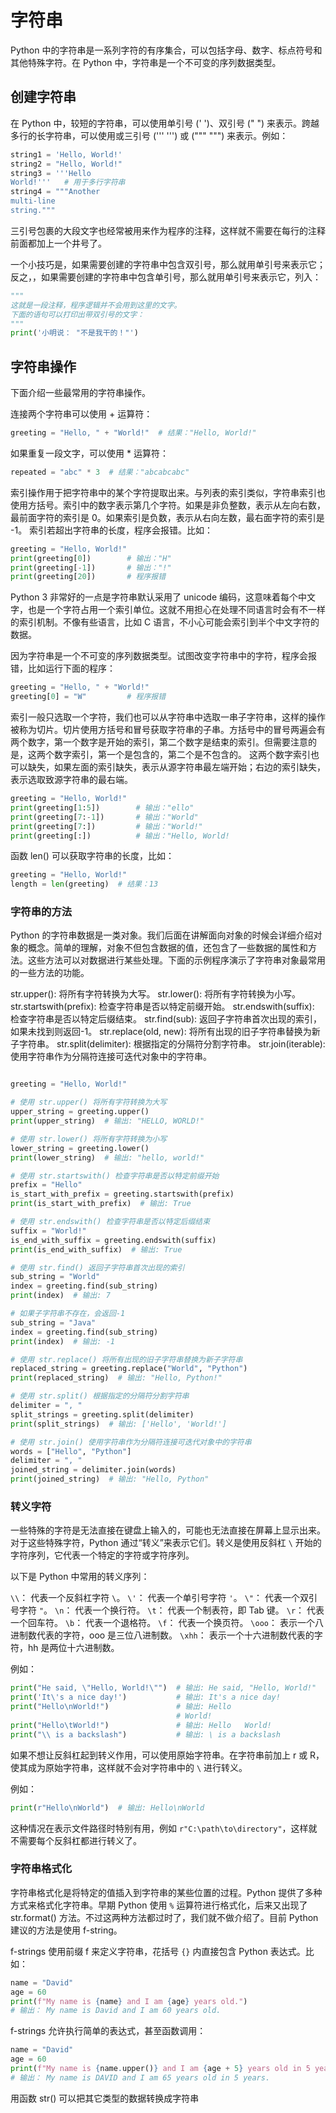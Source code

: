 # 字符串

Python 中的字符串是一系列字符的有序集合，可以包括字母、数字、标点符号和其他特殊字符。在 Python 中，字符串是一个不可变的序列数据类型。

## 创建字符串

在 Python 中，较短的字符串，可以使用单引号 (' ')、双引号 (" ") 来表示。跨越多行的长字符串，可以使用或三引号 (''' ''') 或 (""" """) 来表示。例如：

```python
string1 = 'Hello, World!'
string2 = "Hello, World!"
string3 = '''Hello
World!'''   # 用于多行字符串
string4 = """Another
multi-line
string."""
```

三引号包裹的大段文字也经常被用来作为程序的注释，这样就不需要在每行的注释前面都加上一个井号了。

一个小技巧是，如果需要创建的字符串中包含双引号，那么就用单引号来表示它；反之，，如果需要创建的字符串中包含单引号，那么就用单引号来表示它，列入：

```python
"""
这就是一段注释，程序逻辑并不会用到这里的文字。
下面的语句可以打印出带双引号的文字：
"""
print('小明说： "不是我干的！"')

```

## 字符串操作

下面介绍一些最常用的字符串操作。

连接两个字符串可以使用 + 运算符：

```python
greeting = "Hello, " + "World!"  # 结果："Hello, World!"
```

如果重复一段文字，可以使用 * 运算符：

```python
repeated = "abc" * 3  # 结果："abcabcabc"
```

索引操作用于把字符串中的某个字符提取出来。与列表的索引类似，字符串索引也使用方括号。索引中的数字表示第几个字符。如果是非负整数，表示从左向右数，最前面字符的索引是 0。如果索引是负数，表示从右向左数，最右面字符的索引是 -1。 索引若超出字符串的长度，程序会报错。比如：

```python
greeting = "Hello, World!"
print(greeting[0])        # 输出："H"
print(greeting[-1])       # 输出："!"
print(greeting[20])       # 程序报错
```

Python 3 非常好的一点是字符串默认采用了 unicode 编码，这意味着每个中文字，也是一个字符占用一个索引单位。这就不用担心在处理不同语言时会有不一样的索引机制。不像有些语言，比如 C 语言，不小心可能会索引到半个中文字符的数据。

因为字符串是一个不可变的序列数据类型。试图改变字符串中的字符，程序会报错，比如运行下面的程序：

```python
greeting = "Hello, " + "World!"
greeting[0] = "W"         # 程序报错
```

索引一般只选取一个字符，我们也可以从字符串中选取一串子字符串，这样的操作被称为切片。切片使用方括号和冒号获取字符串的子串。方括号中的冒号两遍会有两个数字，第一个数字是开始的索引，第二个数字是结束的索引。但需要注意的是，这两个数字索引，第一个是包含的，第二个是不包含的。
这两个数字索引也可以缺失，如果左面的索引缺失，表示从源字符串最左端开始；右边的索引缺失，表示选取致源字符串的最右端。

```python
greeting = "Hello, World!"
print(greeting[1:5])        # 输出："ello"
print(greeting[7:-1])       # 输出："World"
print(greeting[7:])         # 输出："World!"
print(greeting[:])          # 输出："Hello, World!
```

函数 len() 可以获取字符串的长度，比如：

```python
greeting = "Hello, World!"
length = len(greeting)  # 结果：13
```

### 字符串的方法

Python 的字符串数据是一类对象。我们后面在讲解面向对象的时候会详细介绍对象的概念。简单的理解，对象不但包含数据的值，还包含了一些数据的属性和方法。这些方法可以对数据进行某些处理。下面的示例程序演示了字符串对象最常用的一些方法的功能。

str.upper(): 将所有字符转换为大写。
str.lower(): 将所有字符转换为小写。
str.startswith(prefix): 检查字符串是否以特定前缀开始。
str.endswith(suffix): 检查字符串是否以特定后缀结束。
str.find(sub): 返回子字符串首次出现的索引，如果未找到则返回-1。
str.replace(old, new): 将所有出现的旧子字符串替换为新子字符串。
str.split(delimiter): 根据指定的分隔符分割字符串。
str.join(iterable): 使用字符串作为分隔符连接可迭代对象中的字符串。

```python

greeting = "Hello, World!"

# 使用 str.upper() 将所有字符转换为大写
upper_string = greeting.upper()
print(upper_string)  # 输出: "HELLO, WORLD!"

# 使用 str.lower() 将所有字符转换为小写
lower_string = greeting.lower()
print(lower_string)  # 输出: "hello, world!"

# 使用 str.startswith() 检查字符串是否以特定前缀开始
prefix = "Hello"
is_start_with_prefix = greeting.startswith(prefix)
print(is_start_with_prefix)  # 输出: True

# 使用 str.endswith() 检查字符串是否以特定后缀结束
suffix = "World!"
is_end_with_suffix = greeting.endswith(suffix)
print(is_end_with_suffix)  # 输出: True

# 使用 str.find() 返回子字符串首次出现的索引
sub_string = "World"
index = greeting.find(sub_string)
print(index)  # 输出: 7

# 如果子字符串不存在，会返回-1
sub_string = "Java"
index = greeting.find(sub_string)
print(index)  # 输出: -1

# 使用 str.replace() 将所有出现的旧子字符串替换为新子字符串
replaced_string = greeting.replace("World", "Python")
print(replaced_string)  # 输出: "Hello, Python!"

# 使用 str.split() 根据指定的分隔符分割字符串
delimiter = ", "
split_strings = greeting.split(delimiter)
print(split_strings)  # 输出: ['Hello', 'World!']

# 使用 str.join() 使用字符串作为分隔符连接可迭代对象中的字符串
words = ["Hello", "Python"]
delimiter = ", "
joined_string = delimiter.join(words)
print(joined_string)  # 输出: "Hello, Python"
```

### 转义字符

一些特殊的字符是无法直接在键盘上输入的，可能也无法直接在屏幕上显示出来。对于这些特殊字符，Python 通过“转义”来表示它们。转义是使用反斜杠 `\`  开始的字符序列，它代表一个特定的字符或字符序列。

以下是 Python 中常用的转义序列：

`\\`： 代表一个反斜杠字符 `\`。
`\'`： 代表一个单引号字符 `'`。
`\"`： 代表一个双引号字符 `"`。
`\n`： 代表一个换行符。
`\t`： 代表一个制表符，即 Tab 键。
`\r`： 代表一个回车符。
`\b`： 代表一个退格符。
`\f`： 代表一个换页符。
`\ooo`： 表示一个八进制数代表的字符，ooo 是三位八进制数。
`\xhh`： 表示一个十六进制数代表的字符，hh 是两位十六进制数。

例如：

```python
print("He said, \"Hello, World!\"")  # 输出: He said, "Hello, World!"
print('It\'s a nice day!')           # 输出: It's a nice day!
print("Hello\nWorld!")               # 输出: Hello
                                     # World!
print("Hello\tWorld!")               # 输出: Hello   World!
print("\\ is a backslash")           # 输出: \ is a backslash
```

如果不想让反斜杠起到转义作用，可以使用原始字符串。在字符串前加上 r 或 R，使其成为原始字符串，这样就不会对字符串中的 `\` 进行转义。

例如：

```python
print(r"Hello\nWorld")  # 输出: Hello\nWorld
```

这种情况在表示文件路径时特别有用，例如 `r"C:\path\to\directory"`，这样就不需要每个反斜杠都进行转义了。

### 字符串格式化

字符串格式化是将特定的值插入到字符串的某些位置的过程。Python 提供了多种方式来格式化字符串。早期 Python 使用 `%` 运算符进行格式化，后来又出现了 str.format() 方法。不过这两种方法都过时了，我们就不做介绍了。目前 Python 建议的方法是使用 f-string。

f-strings 使用前缀 f 来定义字符串，花括号 `{}` 内直接包含 Python 表达式。比如：

```python
name = "David"
age = 60
print(f"My name is {name} and I am {age} years old.")
# 输出： My name is David and I am 60 years old.
```

f-strings 允许执行简单的表达式，甚至函数调用：

```python
name = "David"
age = 60
print(f"My name is {name.upper()} and I am {age + 5} years old in 5 years.")
# 输出： My name is DAVID and I am 65 years old in 5 years.
```


用函数 str() 可以把其它类型的数据转换成字符串